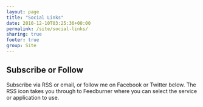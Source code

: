```yaml
---
layout: page
title: "Social Links"
date: 2010-12-10T03:25:36+00:00
permalink: /site/social-links/
sharing: true
footer: true
group: Site
---
```


## Subscribe or Follow

Subscribe via RSS or email, or follow me on Facebook or Twitter below. The RSS icon takes you through to Feedburner where you can select the service or application to use.

&nbsp;&nbsp;&nbsp;&nbsp;&nbsp;&nbsp;&nbsp;&nbsp;
